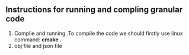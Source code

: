 ## Instructions for running and compling granular code 
1. Complie and running
 .To compile the code we should firstly use linux command: **cmake .** 
1. obj file and json file
